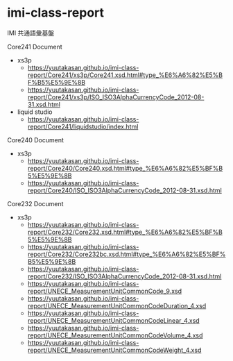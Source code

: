 # imi-class-report
IMI 共通語彙基盤

Core241 Document
- xs3p
    - https://yuutakasan.github.io/imi-class-report/Core241/xs3p/Core241.xsd.html#type_%E6%A6%82%E5%BF%B5%E5%9E%8B
    - https://yuutakasan.github.io/imi-class-report/Core241/xs3p/ISO_ISO3AlphaCurrencyCode_2012-08-31.xsd.html
- liquid studio
    - https://yuutakasan.github.io/imi-class-report/Core241/liquidstudio/index.html


Core240 Document
- xs3p
    - https://yuutakasan.github.io/imi-class-report/Core240/Core240.xsd.html#type_%E6%A6%82%E5%BF%B5%E5%9E%8B
    - https://yuutakasan.github.io/imi-class-report/Core240/ISO_ISO3AlphaCurrencyCode_2012-08-31.xsd.html

Core232 Document
- xs3p
    - https://yuutakasan.github.io/imi-class-report/Core232/Core232.xsd.html#type_%E6%A6%82%E5%BF%B5%E5%9E%8B
    - https://yuutakasan.github.io/imi-class-report/Core232/Core232bc.xsd.html#type_%E6%A6%82%E5%BF%B5%E5%9E%8B
    - https://yuutakasan.github.io/imi-class-report/Core232/ISO_ISO3AlphaCurrencyCode_2012-08-31.xsd.html
    - https://yuutakasan.github.io/imi-class-report/UNECE_MeasurementUnitCommonCode_9.xsd
    - https://yuutakasan.github.io/imi-class-report/UNECE_MeasurementUnitCommonCodeDuration_4.xsd
    - https://yuutakasan.github.io/imi-class-report/UNECE_MeasurementUnitCommonCodeLinear_4.xsd
    - https://yuutakasan.github.io/imi-class-report/UNECE_MeasurementUnitCommonCodeVolume_4.xsd
    - https://yuutakasan.github.io/imi-class-report/UNECE_MeasurementUnitCommonCodeWeight_4.xsd
